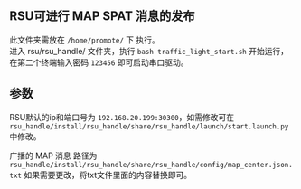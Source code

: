 ## RSU可进行 MAP SPAT 消息的发布

此文件夹需放在 `/home/promote/` 下 执行。  
进入 rsu/rsu_handle/ 文件夹，执行 `bash traffic_light_start.sh` 开始运行，在第二个终端输入密码 `123456` 即可启动串口驱动。

## 参数
RSU默认的ip和端口号为 `192.168.20.199:30300`，如需修改可在 `rsu_handle/install/rsu_handle/share/rsu_handle/launch/start.launch.py` 中修改。  
 
广播的 MAP 消息 路径为 `rsu_handle/install/rsu_handle/share/rsu_handle/config/map_center.json.txt` 如果需要更改，将txt文件里面的内容替换即可。